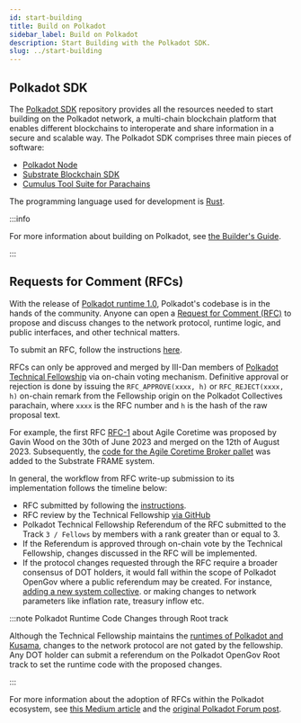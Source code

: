 ```yaml
---
id: start-building
title: Build on Polkadot
sidebar_label: Build on Polkadot
description: Start Building with the Polkadot SDK.
slug: ../start-building
---
```


## Polkadot SDK

The [Polkadot SDK](https://github.com/paritytech/polkadot-sdk) repository provides all the resources needed 
to start building on the Polkadot network, a multi-chain blockchain platform that enables different blockchains 
to interoperate and share information in a secure and scalable way. The Polkadot SDK comprises three main pieces 
of software:

- [Polkadot Node](https://github.com/paritytech/polkadot-sdk/tree/master/polkadot)
- [Substrate Blockchain SDK](https://github.com/paritytech/polkadot-sdk/tree/master/substrate)
- [Cumulus Tool Suite for Parachains](https://github.com/paritytech/polkadot-sdk/tree/master/cumulus)

The programming language used for development is [Rust](https://www.rust-lang.org/).

:::info

For more information about building on Polkadot, see [the Builder's Guide](../build/build-index.md).

:::


## Requests for Comment (RFCs)

With the release of [Polkadot runtime 1.0](./polkadot-v1.md), Polkadot's codebase is in the hands of
the community. Anyone can open a
[Request for Comment (RFC)](https://github.com/polkadot-fellows/RFCs) to propose and discuss changes
to the network protocol, runtime logic, and public interfaces, and other technical matters.

To submit an RFC, follow the instructions [here](https://github.com/polkadot-fellows/RFCs#process).

RFCs can only be approved and merged by III-Dan members of
[Polkadot Technical Fellowship](../learn/learn-polkadot-technical-fellowship.md) via on-chain voting
mechanism. Definitive approval or rejection is done by issuing the `RFC_APPROVE(xxxx, h)` or
`RFC_REJECT(xxxx, h)` on-chain remark from the Fellowship origin on the Polkadot Collectives
parachain, where `xxxx` is the RFC number and `h` is the hash of the raw proposal text.

For example, the first RFC [RFC-1](https://github.com/polkadot-fellows/RFCs/pull/1) about Agile
Coretime was proposed by Gavin Wood on the 30th of June 2023 and merged on the 12th of August 2023.
Subsequently, the
[code for the Agile Coretime Broker pallet](https://github.com/paritytech/substrate/pull/14568) was
added to the Substrate FRAME system.

In general, the workflow from RFC write-up submission to its implementation follows the timeline below:

- RFC submitted by following the [instructions](https://github.com/polkadot-fellows/RFCs#process).
- RFC review by the Technical Fellowship [via GitHub](https://github.com/polkadot-fellows/RFCs)
- Polkadot Technical Fellowship Referendum of the RFC submitted to the Track `3 / Fellows` by members with a rank greater than or equal to 3.
- If the Referendum is approved through on-chain vote by the Technical Fellowship, changes discussed in the RFC will be implemented.
- If the protocol changes requested through the RFC require a broader consensus of DOT holders, it would fall within the scope of Polkadot OpenGov
  where a public referendum may be created. For instance, [adding a new system collective](https://github.com/polkadot-fellows/RFCs/blob/main/text/0012-process-for-adding-new-collectives.md).
  or making changes to network parameters like inflation rate, treasury inflow etc.

:::note Polkadot Runtime Code Changes through Root track

Although the Technical Fellowship maintains the [runtimes of Polkadot and Kusama](https://github.com/polkadot-fellows/runtimes),
changes to the network protocol are not gated by the fellowship. Any DOT holder can submit a referendum on the Polkadot
OpenGov Root track to set the runtime code with the proposed changes.

:::

For more information about the adoption of RFCs within the Polkadot ecosystem, see
[this Medium article](https://www.polkadotphilosophy.com/polkadots-strategic-adoption-of-rfcs-pioneering-a-collaborative-future-in-blockchain-3330843cfd4f)
and the
[original Polkadot Forum post](https://forum.polkadot.network/t/polkadot-protocol-proposals-rfc-process/1421/1).

